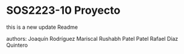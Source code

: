 # SOS2223-10 Proyecto
this is a new update Readme

authors: Joaquín Rodríguez Mariscal
         Rushabh Patel Patel
         Rafael Díaz Quintero
         
         
